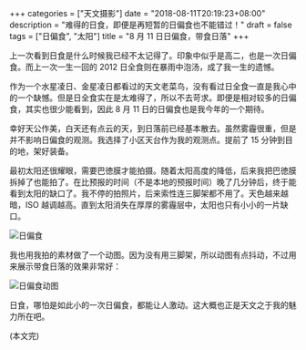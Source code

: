 +++
categories = ["天文摄影"]
date = "2018-08-11T20:19:23+08:00"
description = "难得的日食，即便是再短暂的日偏食也不能错过！"
draft = false
tags = ["日偏食", "太阳"]
title = "8 月 11 日日偏食，带食日落"
+++

上一次看到日食是什么时候我已经不太记得了。印象中似乎是高二，也是一次日偏食。而上一次一生一回的 2012 日全食则在暴雨中泡汤，成了我一生的遗憾。

作为一个水星凌日、金星凌日都看过的天文老菜鸟，没有看过日全食一直是我心中的一个缺憾。但是日全食实在是太难得了，所以不去苛求。即便是相对较多的日偏食，其实也很少能看到，因此 8 月 11 日的日偏食也是我今年的一个期待。

<!--more-->

幸好天公作美，白天还有点云的天，到日落前已经基本散去。虽然雾霾很重，但是并不影响日偏食的观测。我选择了小区天台作为我的观测点。提前了 15 分钟到目的地，架好装备。

最初太阳还很耀眼，需要巴徳膜才能拍摄。随着太阳高度的降低，后来我把巴徳膜拆掉了也能拍了。在比预报的时间（不是本地的预报时间）晚了几分钟后，终于能看到太阳的缺口了。我不停的拍照片，后来索性连三脚架都不用了。天色越来越暗，ISO 越调越高。直到太阳消失在厚厚的雾霾层中，太阳也只有小小的一片缺口。

![日偏食](/images/solar_eclipse_20180811.jpg)

我也用我拍的素材做了一个动图。因为没有用三脚架，所以动图有点抖动，不过用来展示带食日落的效果非常好：

![日偏食动图](/images/solar_eclipse_20180811.gif)

日食，哪怕是如此小的一次日偏食，都能让人激动。这大概也正是天文之于我的魅力所在吧。

(本文完)

